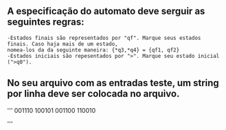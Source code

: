 ## A especificação do automato deve serguir as seguintes regras:
	-Estados finais são representados por "qf". Marque seus estados finais. Caso haja mais de um estado,
 	nomea-los da da seguinte maneira: {*q3,*q4} = {qf1, qf2}
	-Estados iniciais são repesentados por ">". Marque seu estado inicial (">q0").

## No seu arquivo com as entradas teste, um string por linha deve ser colocada no arquivo.

'''
001110
100101
001100
110010

'''
